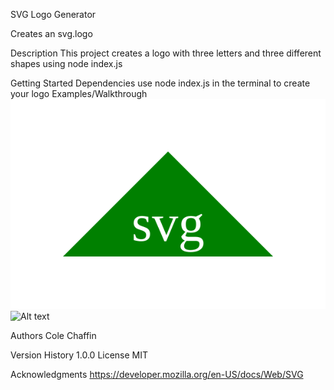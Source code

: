 SVG Logo Generator

Creates an svg.logo

Description
This project creates a logo with three letters and three different shapes using node index.js

Getting Started
Dependencies
use node index.js in the terminal to create your logo
Examples/Walkthrough
![Alt text](examples/logo.svg) ![Alt text](image.png)


Authors
Cole Chaffin


Version History
1.0.0
License
MIT

Acknowledgments
https://developer.mozilla.org/en-US/docs/Web/SVG
